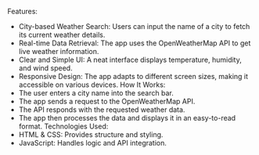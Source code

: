 Features:
- City-based Weather Search: Users can input the name of a city to fetch its current weather details.
- Real-time Data Retrieval: The app uses the OpenWeatherMap API to get live weather information.
- Clear and Simple UI: A neat interface displays temperature, humidity, and wind speed.
- Responsive Design: The app adapts to different screen sizes, making it accessible on various devices.
How It Works:
- The user enters a city name into the search bar.
- The app sends a request to the OpenWeatherMap API.
- The API responds with the requested weather data.
- The app then processes the data and displays it in an easy-to-read format.
Technologies Used:
- HTML & CSS: Provides structure and styling.
- JavaScript: Handles logic and API integration.
  
